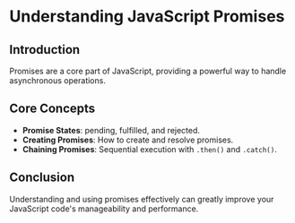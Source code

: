 # Understanding JavaScript Promises

## Introduction
Promises are a core part of JavaScript, providing a powerful way to handle asynchronous operations.

## Core Concepts
- **Promise States**: pending, fulfilled, and rejected.
- **Creating Promises**: How to create and resolve promises.
- **Chaining Promises**: Sequential execution with `.then()` and `.catch()`.

## Conclusion
Understanding and using promises effectively can greatly improve your JavaScript code's manageability and performance.
